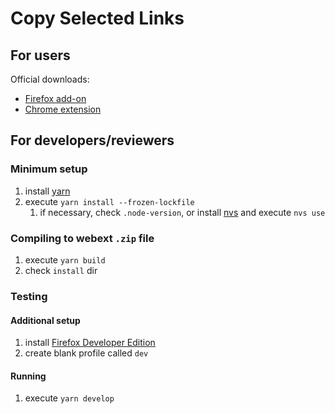 # Copy Selected Links

## For users

Official downloads:

- [Firefox add-on](https://addons.mozilla.org/en-US/firefox/addon/copy-selected-links/)
- [Chrome extension](https://chrome.google.com/webstore/detail/copy-selected-links/kddpiojgkjnpmgiegglncafdpnigcbij)

## For developers/reviewers

### Minimum setup

1. install [yarn](https://yarnpkg.com)
1. execute `yarn install --frozen-lockfile`
   1. if necessary, check `.node-version`, or install [nvs](https://github.com/jasongin/nvs) and execute `nvs use`

### Compiling to webext `.zip` file

1. execute `yarn build`
1. check `install` dir

### Testing

#### Additional setup

1. install [Firefox Developer Edition](https://www.mozilla.org/firefox/developer/)
1. create blank profile called `dev`

#### Running

1. execute `yarn develop`
